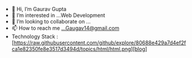 - 👋 Hi, I’m Gaurav Gupta
- 👀 I’m interested in ...Web Development
- 💞️ I’m looking to collaborate on ...
- 📫 How to reach me ...Gaugav14@gmail.com
- Technology Stack :
[https://raw.githubusercontent.com/github/explore/80688e429a7d4ef2fca1e82350fe8e3517d3494d/topics/html/html.png][blog]

<!---
pygau14/pygau14 is a ✨ special ✨ repository because its `README.md` (this file) appears on your GitHub profile.
You can click the Preview link to take a look at your changes.
--->
